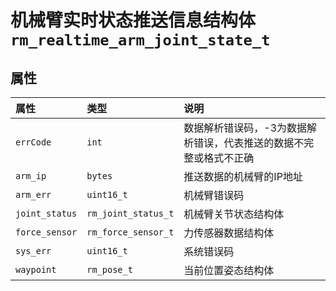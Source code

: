 # 机械臂实时状态推送信息结构体`rm_realtime_arm_joint_state_t`

## 属性

|  属性  |  类型  |  说明  |
| :--- | :--- | :--- |
| `errCode`     | `int`     | 数据解析错误码，-3为数据解析错误，代表推送的数据不完整或格式不正确 |
| `arm_ip`      | `bytes`   | 推送数据的机械臂的IP地址                   |
| `arm_err`     | `uint16_t`        | 机械臂错误码                                |
| `joint_status`| `rm_joint_status_t`    | 机械臂关节状态结构体                       |
| `force_sensor`| `rm_force_sensor_t`    | 力传感器数据结构体                         |
| `sys_err`     | `uint16_t`         | 系统错误码                                 |
| `waypoint`    | `rm_pose_t`       | 当前位置姿态结构体                         |
